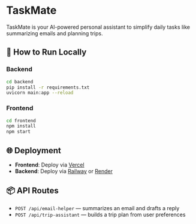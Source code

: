 # TaskMate

TaskMate is your AI-powered personal assistant to simplify daily tasks like summarizing emails and planning trips.

## 🚀 How to Run Locally

### Backend
```bash
cd backend
pip install -r requirements.txt
uvicorn main:app --reload
```

### Frontend
```bash
cd frontend
npm install
npm start
```

## 🌐 Deployment

- **Frontend**: Deploy via [Vercel](https://vercel.com/)
- **Backend**: Deploy via [Railway](https://railway.app/) or [Render](https://render.com/)

## 📦 API Routes

- `POST /api/email-helper` — summarizes an email and drafts a reply
- `POST /api/trip-assistant` — builds a trip plan from user preferences